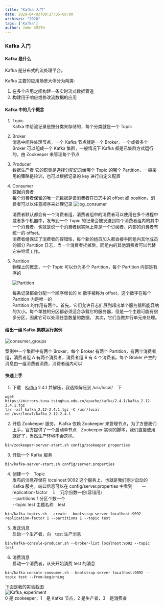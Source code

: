 ```yaml
---
title: "Kafka 入门"
date: 2020-04-03T00:27:05+08:00
archives: "2020"
tags: ['Kafka']
author: John SMITH
---
```


### Kafka 入门

#### Kafka 是什么

Kafka 是分布式的流处理平台。

Kafka 主要的应用场景大体分为两类:

1. 在多个应用之间构建一条实时流式数据管道
2. 构建用于响应或修改流数据的应用

#### Kafka 中的几个概念

1. Topic  
	Kafka 中给流记录是按分类来存储的，每个分类就是一个 Topic

2. Broker  
	消息中间件处理节点，一个 Kafka 节点就是一个 Broker，一个或者多个 Broker 可以组成一个 Kafka 集群，一般情况下 Kafka 都是已集群方式运行的，由 Zookeeper 来管理每个节点

3. Producer  
	数据生产者
	它的职责是选择分配记录给哪个 Topic 的哪个 Partition，一般采用的策略是轮训，也可以根据记录的 key 进行自定义配置

4. Consumer  
	数据消费者  
	每个消费者保留的唯一元数据是该消费者在日志中的 offset 或 position，消费者可以以任意顺序来处理记录
	![log_consumer](https://hurryking.github.io/img/log_consumer.png)

	消费者默认都会有一个消费者组，消费者组中的消费者可以使用在多个进程中或者多个机器中，发布到一个 Topic 的记录会被发送到每个消费者组内的其中一个消费者，也就是说一个消费者组实际上算是一个订阅者，内部的消费者有统一的 offset。  
	消费者组保证了消费者的容错性，每个新的组员加入都会接手同组内其他成员的部分 Partition 日志，当一个消费者挂掉后，同组内的其他消费者可以代替它来继续工作。


5. Partition  
	物理上的概念，一个 Topic 可以分为多个 Partition，每个 Partition 内部是有序的

	![Partition](https://hurryking.github.io/img/Kafka_Topic.png)

	每条记录都会分配一个顺序增长的 id 数字被称为 offset，这个数字在每个 Partition 内是唯一的  
	Partition 的作用有两个。首先，它们允许日志扩展到超出单个服务器所能容纳的大小。每个单独的分区都必须适合承载它的服务器，但是一个主题可能有很多分区，因此它可以处理任意数量的数据。 其次，它们当做并行单元来处理。

#### 给出一组 Kafka 集群运行案例

![consumer_groups](https://hurryking.github.io/img/consumer_groups.png)

案例中一个集群中有两个 Broker，每个 Broker 有两个 Partition，有两个消费者组，消费者组 A 有两个消费者，消费者组 B 有 4 个消费者。每个 Broker 产生的消息由一组消费者消费，消费者组内可以


#### 快速上手

1. 下载　[Kafka](https://www.apache.org/dyn/closer.cgi?path=/kafka/2.4.1/kafka_2.12-2.4.1.tgz]) 2.4.1 并解压，我选择解压到 /usr/local/　下

```shell
wget https://mirrors.tuna.tsinghua.edu.cn/apache/kafka/2.4.1/kafka_2.12-2.4.1.tgz
tar -xzf kafka_2.12-2.4.1.tgz -C /usr/local
cd /usr/local/kafka_2.12-2.4.1
```

2. 开启 Zookeeper 服务，Ｋafka 依赖 Zookeeper 来管理节点，为了方便我们上手，官方提供了一个启动单节点　Zookeeper 实例的脚本，我们直接使用就好了，当然生产环境不会这样。
```
bin/zookeeper-server-start.sh config/zookeeper.properties
```

3. 开启一个 Kafka 服务
```
bin/kafka-server-start.sh config/server.properties
```

4. 创建一个　Topic  
发布的消息存储在 localhost:9092 这个服务上，也就是我们刚才启动的 Kafka 服务，端口信息可以在 config/server.properties 中看到　　
--replication-factor　１　冗余份数一份(容错用)  
--partitions 1 分区个数一个  
--topic test  主题名称　test
```
bin/kafka-topics.sh --create --bootstrap-server localhost:9092 --replication-factor 1 --partitions 1 --topic test
```

5. 发送消息  
启动一个生产者，向　test 生产消息
```
bin/kafka-console-producer.sh --broker-list localhost:9092 --topic test
```

6. 消费消息  
启动一个消费者，从头开始消费 test 的消息
```
bin/kafka-console-consumer.sh --bootstrap-server localhost:9092 --topic test --from-beginning
```

下面是我的实验截图  
![Kafka_experiment](https://hurryking.github.io/img/Kafka_experiment.png)  
0 是 zookeeper，1　是 Kafka 节点，2 是生产者，3　是消费者